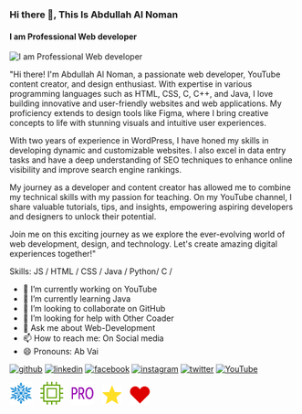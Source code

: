 ### Hi there 👋, This Is Abdullah Al Noman
#### I am Professional Web developer
![I am Professional Web developer](https://scontent-ccu1-2.xx.fbcdn.net/v/t39.30808-6/285144144_2046489855559369_5454108628639560357_n.jpg?_nc_cat=101&ccb=1-7&_nc_sid=e3f864&_nc_eui2=AeHIwq5QN17YGtb-qQ-AbYSlo-_Dp4JKSUKj78OngkpJQux9FMVQNaF6Ck5m6u8iogKADLrTFD76rFaGimBJTf38&_nc_ohc=OtTElppqNvMAX9k9LA-&_nc_ht=scontent-ccu1-2.xx&oh=00_AfB7HgHt9CclWOWcCA9XzN0TXpwbGQA1p6KgyPwWM_sWcQ&oe=6444E152)

"Hi there! I'm Abdullah Al Noman, a passionate web developer, YouTube content creator, and design enthusiast. With expertise in various programming languages such as HTML, CSS, C, C++, and Java, I love building innovative and user-friendly websites and web applications. My proficiency extends to design tools like Figma, where I bring creative concepts to life with stunning visuals and intuitive user experiences.

With two years of experience in WordPress, I have honed my skills in developing dynamic and customizable websites. I also excel in data entry tasks and have a deep understanding of SEO techniques to enhance online visibility and improve search engine rankings.

My journey as a developer and content creator has allowed me to combine my technical skills with my passion for teaching. On my YouTube channel, I share valuable tutorials, tips, and insights, empowering aspiring developers and designers to unlock their potential.

Join me on this exciting journey as we explore the ever-evolving world of web development, design, and technology. Let's create amazing digital experiences together!"

Skills: JS / HTML / CSS / Java / Python/ C / 

- 🔭 I’m currently working on YouTube 
- 🌱 I’m currently learning Java 
- 👯 I’m looking to collaborate on GitHub 
- 🤔 I’m looking for help with Other Coader 
- 💬 Ask me about Web-Development 
- 📫 How to reach me: On Social media 
- 😄 Pronouns: Ab Vai 


[<img src='https://cdn.jsdelivr.net/npm/simple-icons@3.0.1/icons/github.svg' alt='github' height='40'>](https://github.com/https://github.com/AbdullahAlNoman20)  [<img src='https://cdn.jsdelivr.net/npm/simple-icons@3.0.1/icons/linkedin.svg' alt='linkedin' height='40'>](https://www.linkedin.com/in/https://www.linkedin.com/in/abdullah-al-noman-khu//)  [<img src='https://cdn.jsdelivr.net/npm/simple-icons@3.0.1/icons/facebook.svg' alt='facebook' height='40'>](https://www.facebook.com/https://www.facebook.com/abdullahanoman07/)  [<img src='https://cdn.jsdelivr.net/npm/simple-icons@3.0.1/icons/instagram.svg' alt='instagram' height='40'>](https://www.instagram.com/https://www.instagram.com/a.n.1.0//)  [<img src='https://cdn.jsdelivr.net/npm/simple-icons@3.0.1/icons/twitter.svg' alt='twitter' height='40'>](https://twitter.com/https://twitter.com/a_a_noman_k)  [<img src='https://cdn.jsdelivr.net/npm/simple-icons@3.0.1/icons/youtube.svg' alt='YouTube' height='40'>](https://www.youtube.com/channel/https://www.youtube.com/channel/UCyBS427wHvoPff7yL13LSfw)  

<a href='https://archiveprogram.github.com/'><img src='https://raw.githubusercontent.com/acervenky/animated-github-badges/master/assets/acbadge.gif' width='40' height='40'></a> <a href='https://docs.github.com/en/developers'><img src='https://raw.githubusercontent.com/acervenky/animated-github-badges/master/assets/devbadge.gif' width='40' height='40'></a> <a href='https://github.com/pricing'><img src='https://raw.githubusercontent.com/acervenky/animated-github-badges/master/assets/pro.gif' width='40' height='40'></a> <a href='https://stars.github.com/'><img src='https://raw.githubusercontent.com/acervenky/animated-github-badges/master/assets/starbadge.gif' width='35' height='35'></a> <a href='https://docs.github.com/en/github/supporting-the-open-source-community-with-github-sponsors'><img src='https://raw.githubusercontent.com/acervenky/animated-github-badges/master/assets/sponsorbadge.gif' width='35' height='35'></a> 

